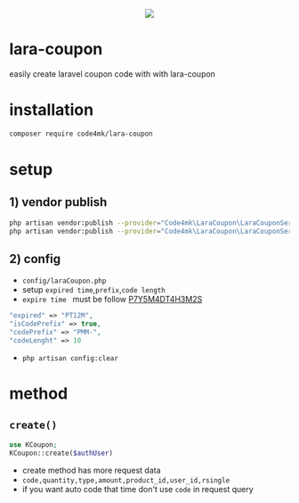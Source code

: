 <p align="center" ><img src="https://user-images.githubusercontent.com/17185462/57058050-40a38880-6ccf-11e9-974f-8324b01f8a72.png"></p>

# lara-coupon
easily create laravel coupon code with with lara-coupon

# installation

```bash
composer require code4mk/lara-coupon
```

# setup

## 1) vendor publish

```bash
php artisan vendor:publish --provider="Code4mk\LaraCoupon\LaraCouponServiceProvider" --tag=config
php artisan vendor:publish --provider="Code4mk\LaraCoupon\LaraCouponServiceProvider" --tag=migations
```

## 2) config

* `config/laraCoupon.php`
* setup `expired time`,`prefix`,`code length`
* `expire time ` must be follow [P7Y5M4DT4H3M2S](https://www.php.net/manual/en/datetime.add.php)

```php
"expired" => "PT12M",
"isCodePrefix" => true,
"codePrefix" => "PMM-",
"codeLenght" => 10
```

* `php artisan config:clear`

# method

## `create()`

```php
use KCoupon;
KCoupon::create($authUser)
```

* create method has more request data
* `code,quantity,type,amount,product_id,user_id,rsingle`
* if you want auto code that time don't use `code` in request query
